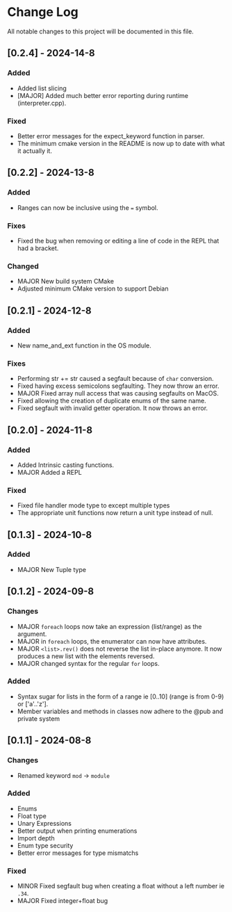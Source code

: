 # Change Log
All notable changes to this project will be documented in this file.

## [0.2.4] - 2024-14-8

### Added
- Added list slicing
- [MAJOR] Added much better error reporting during runtime (interpreter.cpp).

### Fixed
- Better error messages for the expect_keyword function in parser.
- The minimum cmake version in the README is now up to date with what it actually it.

## [0.2.2] - 2024-13-8

### Added
- Ranges can now be inclusive using the `=` symbol.

### Fixes
- Fixed the bug when removing or editing a line of code in the REPL that had a bracket.

### Changed
- MAJOR New build system CMake
- Adjusted minimum CMake version to support Debian

## [0.2.1] - 2024-12-8

### Added
- New name_and_ext function in the OS module.

### Fixes
- Performing str += str caused a segfault because of `char` conversion.
- Fixed having excess semicolons segfaulting. They now throw an error.
- MAJOR Fixed array null access that was causing segfaults on MacOS.
- Fixed allowing the creation of duplicate enums of the same name.
- Fixed segfault with invalid getter operation. It now throws an error.

## [0.2.0] - 2024-11-8

### Added
- Added Intrinsic casting functions.
- MAJOR Added a REPL

### Fixed
- Fixed file handler mode type to except multiple types
- The appropriate unit functions now return a unit type instead of null.

## [0.1.3] - 2024-10-8

### Added
- MAJOR New Tuple type

## [0.1.2] - 2024-09-8

### Changes
- MAJOR `foreach` loops now take an expression (list/range) as the argument.
- MAJOR in `foreach` loops, the enumerator can now have attributes.
- MAJOR `<list>.rev()` does not reverse the list in-place anymore. It now produces a new list with the elements reversed.
- MAJOR changed syntax for the regular `for` loops.

### Added
- Syntax sugar for lists in the form of a range ie [0..10] (range is from 0-9) or ['a'..'z'].
- Member variables and methods in classes now adhere to the @pub and private system

## [0.1.1] - 2024-08-8

### Changes
- Renamed keyword `mod` -> `module`

### Added
- Enums
- Float type
- Unary Expressions
- Better output when printing enumerations
- Import depth
- Enum type security
- Better error messages for type mismatchs

### Fixed

- MINOR Fixed segfault bug when creating a float without a left number ie `.34`.
- MAJOR Fixed integer+float bug
